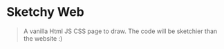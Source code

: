# **Sketchy Web**

> A vanilla Html JS CSS page to draw. The code will be sketchier than the website :)
